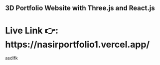 
## 3D Portfolio Website with Three.js and React.js

<h1>Live Link 👉: https://nasirportfolio1.vercel.app/</h1>
asdlfk